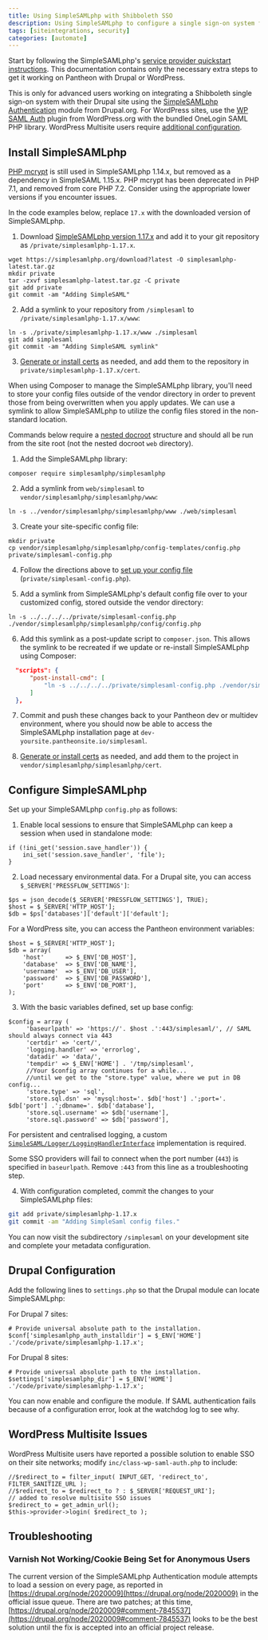 ```yaml
---
title: Using SimpleSAMLphp with Shibboleth SSO
description: Using SimpleSAMLphp to configure a single sign-on system for your Drupal or WordPress site.
tags: [siteintegrations, security]
categories: [automate]
---
```

Start by following the SimpleSAMLphp's [service provider quickstart instructions](https://simplesamlphp.org/docs/1.17/simplesamlphp-sp). This documentation contains only the necessary extra steps to get it working on Pantheon with Drupal or WordPress.

<Alert title="Note" type="info">

This is only for advanced users working on integrating a Shibboleth single sign-on system with their Drupal site using the [SimpleSAMLphp Authentication](https://www.drupal.org/project/simplesamlphp_auth) module from Drupal.org. For WordPress sites, use the [WP SAML Auth](https://wordpress.org/plugins/wp-saml-auth/) plugin from WordPress.org with the bundled OneLogin SAML PHP library. WordPress Multisite users require [additional configuration](#wordpress-multisite-issues).

</Alert>

## Install SimpleSAMLphp

<Alert title="Note" type="info">

[PHP mcrypt](http://php.net/manual/en/book.mcrypt.php) is still used in SimpleSAMLphp 1.14.x, but removed as a dependency in SimpleSAML 1.15.x. PHP mcrypt has been deprecated in PHP 7.1, and removed from core PHP 7.2. Consider using the appropriate lower versions if you encounter issues.

</Alert>

<TabList>

<Tab title="Download Method" id="tab-1-id" active={true}>

<Alert title="Version Number" type="export">

In the code examples below, replace `17.x` with the downloaded version of SimpleSAMLphp.

</Alert>

1. Download [SimpleSAMLphp version 1.17.x](https://simplesamlphp.org/) and add it to your git repository as `/private/simplesamlphp-1.17.x`.

  ```bash{promptUser: user}
  wget https://simplesamlphp.org/download?latest -O simplesamlphp-latest.tar.gz
  mkdir private
  tar -zxvf simplesamlphp-latest.tar.gz -C private
  git add private
  git commit -am "Adding SimpleSAML"
  ```

2. Add a symlink to your repository from `/simplesaml` to `/private/simplesamlphp-1.17.x/www`:

  ```bash{promptUser: user}
  ln -s ./private/simplesamlphp-1.17.x/www ./simplesaml
  git add simplesaml
  git commit -am "Adding SimpleSAML symlink"
  ```

3. [Generate or install certs](https://simplesamlphp.org/docs/1.9/simplesamlphp-sp#section_1_1) as needed, and add them to the repository in `private/simplesamlphp-1.17.x/cert`.

</Tab>

<Tab title="Composer Method" id="tab-2-id">

When using Composer to manage the SimpleSAMLphp library, you'll need to store your config files outside of the vendor directory in order to prevent those from being overwritten when you apply updates. We can use a symlink to allow SimpleSAMLphp to utilize the config files stored in the non-standard location.

Commands below require a [nested docroot](/nested-docroot/) structure and should all be run from the site root (not the nested docroot `web` directory).

1. Add the SimpleSAMLphp library:

 ```bash{promptUser: user}
 composer require simplesamlphp/simplesamlphp
 ```

2. Add a symlink from `web/simplesaml` to `vendor/simplesamlphp/simplesamlphp/www`:

 ```bash{promptUser: user}
 ln -s ../vendor/simplesamlphp/simplesamlphp/www ./web/simplesaml
 ```

3. Create your site-specific config file:

 ```bash{promptUser: user}
 mkdir private
 cp vendor/simplesamlphp/simplesamlphp/config-templates/config.php private/simplesaml-config.php
 ```

4. Follow the directions above to [set up your config file](#configure-simplesamlphp) (`private/simplesaml-config.php`).

5. Add a symlink from SimpleSAMLphp's default config file over to your customized config, stored outside the vendor directory:

 ```bash{promptUser: user}
 ln -s ../../../../private/simplesaml-config.php ./vendor/simplesamlphp/simplesamlphp/config/config.php
 ```

6. Add this symlink as a post-update script to `composer.json`. This allows the symlink to be recreated if we update or re-install SimpleSAMLphp using Composer:

 ```json:title=composer.json
   "scripts": {
       "post-install-cmd": [
           "ln -s ../../../../private/simplesaml-config.php ./vendor/simplesamlphp/simplesamlphp/config/config.php"
       ]
   },
 ```

7. Commit and push these changes back to your Pantheon dev or multidev environment, where you should now be able to access the SimpleSAMLphp installation page at `dev-yoursite.pantheonsite.io/simplesaml`.

8. [Generate or install certs](https://simplesamlphp.org/docs/1.9/simplesamlphp-sp#section_1_1) as needed, and add them to the project in `vendor/simplesamlphp/simplesamlphp/cert`.

</Tab>

</TabList>

## Configure SimpleSAMLphp
Set up your SimpleSAMLphp `config.php` as follows:

1. Enable local sessions to ensure that SimpleSAMLphp can keep a session when used in standalone mode:

  ```php:title=config.php
  if (!ini_get('session.save_handler')) {
      ini_set('session.save_handler', 'file');
  }
  ```

2. Load necessary environmental data. For a Drupal site, you can access `$_SERVER['PRESSFLOW_SETTINGS']`:

  ```php:title=config.php
  $ps = json_decode($_SERVER['PRESSFLOW_SETTINGS'], TRUE);
  $host = $_SERVER['HTTP_HOST'];
  $db = $ps['databases']['default']['default'];
  ```

  For a WordPress site, you can access the Pantheon environment variables:

  ```php:title=config.php
  $host = $_SERVER['HTTP_HOST'];
  $db = array(
      'host'      => $_ENV['DB_HOST'],
      'database'  => $_ENV['DB_NAME'],
      'username'  => $_ENV['DB_USER'],
      'password'  => $_ENV['DB_PASSWORD'],
      'port'      => $_ENV['DB_PORT'],
  );
  ```

3. With the basic variables defined, set up base config:

  ```php:title=config.php
  $config = array (
       'baseurlpath' => 'https://'. $host .':443/simplesaml/', // SAML should always connect via 443
       'certdir' => 'cert/',
       'logging.handler' => 'errorlog',
       'datadir' => 'data/',
       'tempdir' => $_ENV['HOME'] . '/tmp/simplesaml',
       //Your $config array continues for a while...
       //until we get to the "store.type" value, where we put in DB config...
       'store.type' => 'sql',
       'store.sql.dsn' => 'mysql:host='. $db['host'] .';port='. $db['port'] .';dbname='. $db['database'],
       'store.sql.username' => $db['username'],
       'store.sql.password' => $db['password'],
  ```

  For persistent and centralised logging, a custom [`SimpleSAML/Logger/LoggingHandlerInterface`](https://github.com/simplesamlphp/simplesamlphp/blob/master/lib/SimpleSAML/Logger.php) implementation is required.

  <Alert title="Note" type="info">

  Some SSO providers will fail to connect when the port number (`443`) is specified in `baseurlpath`. Remove `:443` from this line as a troubleshooting step.

  </Alert>

4. With configuration completed, commit the changes to your SimpleSAMLphp files:

  ```bash
  git add private/simplesamlphp-1.17.x
  git commit -am "Adding SimpleSaml config files."
  ```

You can now visit the subdirectory `/simplesaml` on your development site and complete your metadata configuration.

## Drupal Configuration
Add the following lines to `settings.php` so that the Drupal module can locate SimpleSAMLphp:

For Drupal 7 sites:

```php:title=settings.php
# Provide universal absolute path to the installation.
$conf['simplesamlphp_auth_installdir'] = $_ENV['HOME'] .'/code/private/simplesamlphp-1.17.x';
```

For Drupal 8 sites:

```php:title=settings.php
# Provide universal absolute path to the installation.
$settings['simplesamlphp_dir'] = $_ENV['HOME'] .'/code/private/simplesamlphp-1.17.x';
```

You can now enable and configure the module. If SAML authentication fails because of a configuration error, look at the watchdog log to see why.

## WordPress Multisite Issues
WordPress Multisite users have reported a possible solution to enable SSO on their site networks; modify `inc/class-wp-saml-auth.php` to include:

```php:title=class-wp-saml-auth.php
//$redirect_to = filter_input( INPUT_GET, 'redirect_to', FILTER_SANITIZE_URL );
//$redirect_to = $redirect_to ? : $_SERVER['REQUEST_URI'];
// added to resolve multisite SSO issues
$redirect_to = get_admin_url();
$this->provider->login( $redirect_to );
```

## Troubleshooting

### Varnish Not Working/Cookie Being Set for Anonymous Users

The current version of the SimpleSAMLphp Authentication module attempts to load a session on every page, as reported in [https://drupal.org/node/2020009](https://drupal.org/node/2020009) in the official issue queue. There are two patches; at this time, [https://drupal.org/node/2020009#comment-7845537](https://drupal.org/node/2020009#comment-7845537) looks to be the best solution until the fix is accepted into an official project release.


